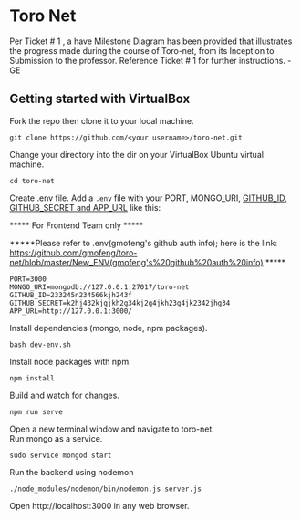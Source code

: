 # Toro Net


Per Ticket # 1 ,  a have Milestone Diagram has been provided that illustrates the progress made during the course of Toro-net, from its Inception to Submission to the professor.
Reference Ticket # 1 for further instructions.
-GE

## Getting started with VirtualBox
Fork the repo then clone it to your local machine.
```
git clone https://github.com/<your username>/toro-net.git
```

Change your directory into the dir on your VirtualBox Ubuntu virtual machine.  
```
cd toro-net
```

Create .env file. Add a `.env` file with your PORT, MONGO_URI,
[GITHUB_ID, GITHUB_SECRET and APP_URL](https://github.com/jaredhanson/passport-github) like this:

***** For Frontend Team only *****

*****Please refer to .env(gmofeng's github auth info); here is the link:  https://github.com/gmofeng/toro-net/blob/master/New_ENV(gmofeng's%20github%20auth%20info) *****


```
PORT=3000
MONGO_URI=mongodb://127.0.0.1:27017/toro-net
GITHUB_ID=233245n234566kjh243f
GITHUB_SECRET=k2hj432kjgjkh2g34kj2g4jkh23g4jk2342jhg34
APP_URL=http://127.0.0.1:3000/
```

Install dependencies (mongo, node, npm packages).  
```
bash dev-env.sh
```

Install node packages with npm.  
```
npm install
```

Build and watch for changes.  
```
npm run serve
```

Open a new terminal window and navigate to toro-net.  
Run mongo as a service.  
```
sudo service mongod start
```

Run the backend using nodemon  
```
./node_modules/nodemon/bin/nodemon.js server.js
```

Open http://localhost:3000 in any web browser.
